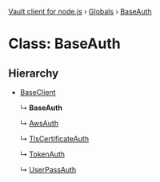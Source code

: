 [Vault client for node.js](../README.md) › [Globals](../globals.md) › [BaseAuth](baseauth.md)

# Class: BaseAuth

## Hierarchy

* [BaseClient](baseclient.md)

  ↳ **BaseAuth**

  ↳ [AwsAuth](awsauth.md)

  ↳ [TlsCertificateAuth](tlscertificateauth.md)

  ↳ [TokenAuth](tokenauth.md)

  ↳ [UserPassAuth](userpassauth.md)

